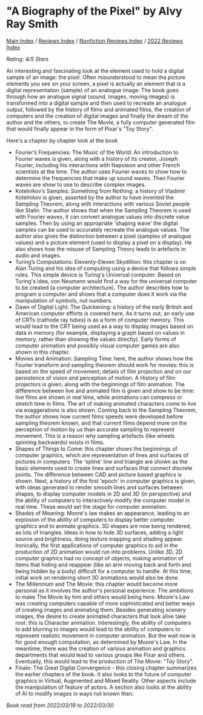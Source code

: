 # "A Biography of the Pixel" by Alvy Ray Smith

[Main Index](../../../README.md) / [Reviews Index](../../README.md) / [Nonfiction Reviews Index](../README.md) / [2022 Reviews Index](README.md)

*Rating: 4/5 Stars*

An interesting and fascinating look at the element used to hold a digital sample of an image: the pixel. Often misunderstood to mean the picture elements you see on your screen, a pixel is actually an element that is a digital representation (sample) of an analogue image. The book goes through how an analogue signal (sound, images, moving images) is transformed into a digital sample and then used to recreate an analogue output, followed by the history of films and animated films, the creation of computers and the creation of digital images and finally the dream of the author and the others, to create The Movie, a fully computer generated film that would finally appear in the form of Pixar's "Toy Story".

Here's a chapter by chapter look at the book

- Fourier’s Frequencies: The Music of the World: An introduction to Fourier waves is given, along with a history of its creator, Joseph Fourier, including his interactions with Napoleon and other French scientists at the time. The author uses Fourier waves to show how to determine the frequencies that make up sound waves. Then Fourier waves are show to use to describe complex images.
- Kotelnikov’s Samples: Something from Nothing: a history of Vladimir Kotelnikov is given, asserted by the author to have invented the Sampling Theorem, along with interactions with various Soviet people like Stalin. The author shows that when the Sampling Theorem is used with Fourier waves, it can convert analogue values into discrete value samples. Then by using an appropriate 'shaping wave' the digital samples can be used to accurately recreate the analogue values. The author also gives the distinction between a pixel (samples of analogue values) and a picture element (used to display a pixel on a display). He also shows how the misuse of Sampling Theory leads to artefacts in audio and images.
- Turing’s Computations: Eleventy-Eleven Skydillion: this chapter is on Alan Turing and his idea of computing using a device that follows simple rules. This simple device is Turing's Universal computer. Based on Turing's idea, von Neumann would find a way for the universal computer to be created (a computer architecture). The author describes how to program a computer and shows that a computer does it work via the manipulation of symbols, not numbers.
- Dawn of Digital Light: The Quickening: a history of the early British and American computer efforts is covered here. As it turns out, an early use of CRTs (cathode ray tubes) is as a form of computer memory. This would lead to the CRT being used as a way to display images based on data in memory (for example, displaying a graph based on values in memory, rather than showing the values directly). Early forms of computer animation and possibly visual computer games are also shown in this chapter.
- Movies and Animation: Sampling Time: here, the author shows how the Fourier transform and sampling theorem should work for movies: this is based on the speed of movement, details of film projection and on our persistence of vision and perception of motion. A History of film projectors is given, along with the beginnings of film animation. The difference between live and animated film is given and show to be time: live films are shown in real time, while animations can compress or stretch time in films. The art of making animated characters come to live via exaggerations is also shown. Coming back to the Sampling Theorem, the author shows how current films speeds were developed before sampling theorem known, and that current films depend more on the perception of motion by us than accurate sampling to represent movement. This is a reason why sampling artefacts (like wheels spinning backwards) exists in films.
- Shapes of Things to Come: this chapter shows the beginnings of computer graphics, which are representation of lines and surfaces of pictures in computers. The 'spline' line and triangle are shown as the basic elements used to create lines and surfaces that connect discrete points. The difference between CAD and picture based graphics is shown. Next, a history of the first 'epoch' in computer graphics is given, with ideas generated to render smooth lines and surfaces between shapes, to display computer models in 2D and 3D (in perspective) and the ability of computers to interactively modify the computer model in real time. These would set the stage for computer animation.
- Shades of Meaning: Moore's law makes an appearance, leading to an explosion of the ability of computers to display better computer graphics and to animate graphics. 3D shapes are now being rendered, as lots of triangles. Ideas in how to hide 3D surfaces, adding a light source and brightness, doing texture mapping and shading appear. Ironically, the first applications of computer graphics to aid in the production of 2D animation would run into problems. Unlike 3D, 2D computer graphics had no concept of objects, making animation of items that hiding and reappear (like an arm moving back and forth and being hidden by a body) difficult for a computer to handle. At this time, initial work on rendering short 3D animations would also be done.
- The Millennium and The Movie: this chapter would become more personal as it involves the author's personal experience. The ambitions to make The Movie by him and others would being here. Moore's Law was creating computers capable of more sophisticated and better ways of creating images and animating them. Besides generating scenery images, the desire to create animated characters that look alive take root: this is Character animation. Interestingly, the ability of computers to add blurring to images would lead to the ability of computers to represent realistic movement in computer animation. But the wait now is for good enough computation, as determined by Moore's Law. In the meantime, there was the creation of various animation and graphics departments that would lead to various groups like Pixar and others. Eventually, this would lead to the production of The Movie: "Toy Story".
- Finale: The Great Digital Convergence - this closing chapter summarizes the earlier chapters of the book. It also looks to the future of computer graphics in Virtual, Augmented and Mixed Reality. Other aspects include the manipulation of feature of actors. A section also looks at the ability of AI to modify images in ways not known then.

*Book read from 2022/03/19 to 2022/03/30*
